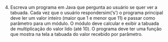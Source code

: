4. Escreva um programa em Java que pergunta ao usuário se quer ver a tabuada. Cada vez que
o usuário respondersim(‘s’) o programa principal deve ler um valor inteiro (maior que 1 e menor
que 11) e passar como parâmetro para um módulo. O módulo deve calcular e exibir a tabuada
de multiplicação do valor lido (até 10). O programa deve ter uma função que mostra na tela a
tabuada do valor recebido por parâmetro.
